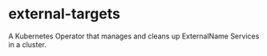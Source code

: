 # external-targets
A Kubernetes Operator that manages and cleans up ExternalName Services in a cluster.
